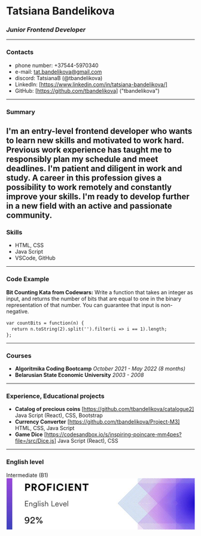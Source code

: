 # Tatsiana Bandelikova
### *Junior Frontend Developer*
-----
### Contacts
* phone number: +37544-5970340
* e-mail: tat.bandelikova@gmail.com
* discord: TatsianaB (@tbandelikova)
* LinkedIn: [https://www.linkedin.com/in/tatsiana-bandelikova/]
* GitHub: [https://github.com/tbandelikova] ("tbandelikova")
-----
### Summary
I'm an entry-level frontend developer who wants to learn new skills and motivated to work hard. Previous work experience has taught me to responsibly plan my schedule and meet deadlines. I'm patient and diligent in work and study.
A career in this profession gives a possibility to work remotely and constantly improve your skills. I'm ready to develop further in a new field with an active and passionate community. 
-----
### Skills
* HTML, CSS
* Java Script
* VSCode, GitHub
-----
### Code Example
**Bit Counting Kata from Codewars:** Write a function that takes an integer as input, and returns the number of bits that are equal to one in the binary representation of that number. You can guarantee that input is non-negative.

```
var countBits = function(n) {
  return n.toString(2).split('').filter(i => i == 1).length;
};
```
-----
### Courses
* **Algoritmika Coding Bootcamp**
    *October 2021 - May 2022 (8 months)*
* **Belarusian State Economic University**
    *2003 - 2008*
-----
### Experience, Educational projects
* **Catalog of precious coins**
    [https://github.com/tbandelikova/catalogue2]
    Java Script (React), CSS, Bootstrap
* **Currency Converter**
    [https://github.com/tbandelikova/Project-M3]
    HTML, CSS, Java Script
* **Game Dice**
    [https://codesandbox.io/s/inspiring-poincare-mm4pes?file=/src/Dice.js]
    Java Script (React), CSS
-----
### English level
Intermediate (B1)
![eng-lvl](/eng-lvl.png "EF Set")